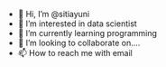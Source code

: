 - 👋 Hi, I’m @sitiayuni
- 👀 I’m interested in data scientist
- 🌱 I’m currently learning programming
- 💞️ I’m looking to collaborate on....
- 📫 How to reach me with email

<!---
sitiayuni/sitiayuni is a ✨ special ✨ repository because its `README.md` (this file) appears on your GitHub profile.
You can click the Preview link to take a look at your changes.
--->
